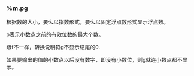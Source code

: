 ### %m.pg

根据数的大小，要么以指数形式，要么以固定浮点数形式显示浮点数。

p表示小数点之前的有效位数的最大个数。

跟f不一样，转换说明符g不显示结尾的0.

如果要输出的值的小数点以后没有数字，即没有小数位，则g就连小数点都不显示。


